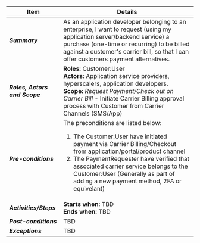 | **Item** | **Details** |
| ---- | ------- |
| ***Summary*** | As an application developer belonging to an enterprise, I want to request (using my application server/backend service) a purchase (one-time or recurring) to be billed against a customer's carrier bill, so that I can offer customers payment alternatives.  |
| ***Roles, Actors and Scope*** | **Roles:** Customer:User<br> **Actors:** Application service providers, hyperscalers, application developers. <br> **Scope:** *Request Payment/Check out on Carrier Bill* \- Initiate Carrier Billing approval process with Customer from Carrier Channels (SMS/App) |
| ***Pre-conditions*** |The preconditions are listed below:<br><ol><li>The Customer:User have initiated payment via Carrier Billing/Checkout from application/portal/product channel</li><li>The PaymentRequester have verified that associated carrier service belongs to the Customer:User (Generally as part of adding a new payment method, 2FA or equivelant)</li>|
| ***Activities/Steps*** | **Starts when:** TBD<br>**Ends when:** TBD |
| ***Post-conditions*** | TBD  |
| ***Exceptions*** | TBD|
<br>
